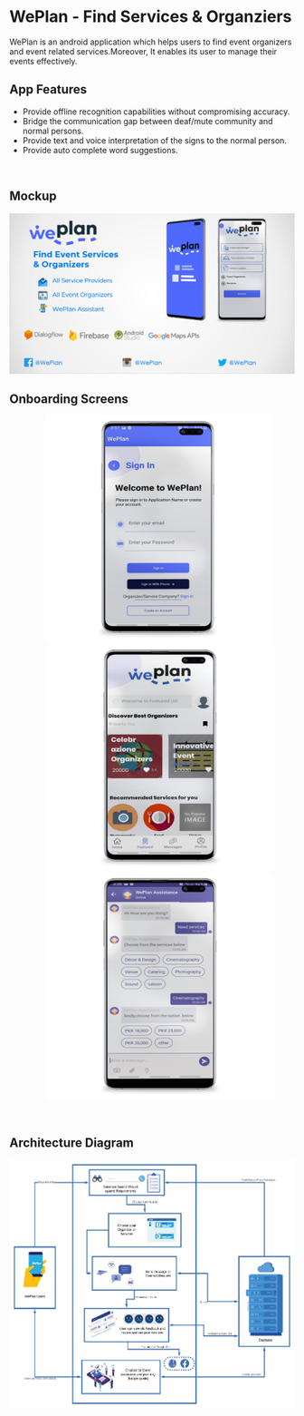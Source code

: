 # WePlan - Find Services & Organziers

WePlan is an android application which helps users to find event organizers 
and event related services.Moreover, It enables its user to manage their events 
effectively.

## App Features

- Provide offline recognition capabilities without compromising accuracy.
- Bridge the communication gap between deaf/mute community and normal persons.
- Provide text and voice interpretation of the signs to the normal person.
- Provide auto complete word suggestions.
 
 <br>
<h2> Mockup </h2>
<img src=mockup.PNG > 
<br>
<h2> Onboarding Screens </h2>

&nbsp;&nbsp;&nbsp;&nbsp;&nbsp;&nbsp;&nbsp;&nbsp;&nbsp;&nbsp;&nbsp;&nbsp;&nbsp;&nbsp;&nbsp;&nbsp;<img src=signin.png height="400px" width="400px" > &nbsp;&nbsp;&nbsp;&nbsp;&nbsp;&nbsp;&nbsp;&nbsp;&nbsp;&nbsp;&nbsp;&nbsp;&nbsp;&nbsp;&nbsp;&nbsp; <img src=dashboard.png height="400px" width="400px"  > &nbsp;&nbsp;&nbsp;&nbsp;&nbsp;&nbsp;&nbsp;&nbsp;&nbsp;&nbsp;&nbsp;&nbsp;&nbsp;&nbsp;&nbsp;&nbsp; <img src=chatbot.png height="400px" width="400px"> 

<br>
<h2> Architecture Diagram </h2>

<img src=diagram.jpg > 
